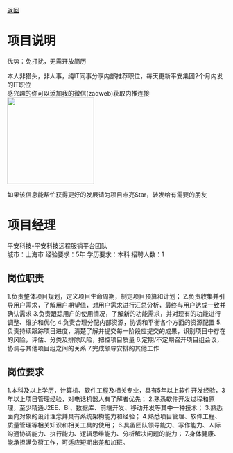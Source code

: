 [返回](../)

# 项目说明

优势：免打扰，无需开放简历

本人非猎头，非人事，纯IT同事分享内部推荐职位，每天更新平安集团2个月内发的IT职位  
感兴趣的你可以添加我的微信(zaqweb)获取内推连接  
<img src="https://github.com/zaqweb/PA-IT-JOBS/blob/master/WechatICode.jpeg"  height="200" width="200">

如果该信息能帮忙获得更好的发展请为项目点亮Star，转发给有需要的朋友

# 项目经理
平安科技-平安科技远程服销平台团队  
城市：上海市 经验要求：5年 学历要求：本科  招聘人数：1

## 岗位职责
1.负责整体项目规划，定义项目生命周期，制定项目预算和计划；
2.负责收集并引导用户需求，了解用户期望值，对用户需求进行汇总分析，最终与用户达成一致并确认需求
3.负责跟踪用户的使用情况，了解新的功能需求，并对现有的功能进行调整、维护和优化
4.负责合理分配内部资源，协调和平衡各个方面的资源配置
5.负责持续跟踪项目进度，清楚了解并提交每一阶段应提交的成果，识别项目中存在的风险，评估、分类及排除风险，把控项目质量
6.定期/不定期召开项目组会议，协调与其他项目组之间的关系
7.完成领导安排的其他工作

## 岗位要求
1.本科及以上学历，计算机、软件工程及相关专业，具有5年以上软件开发经验，3年以上项目管理经验，对电话机器人有了解者优先；
2.熟悉软件开发过程和原理，至少精通J2EE、BI、数据库、前端开发、移动开发等其中一种技术；
3.熟悉面向对象的设计理念并具有系统架构能力和经验；
4.熟悉项目管理、软件工程、质量管理等相关知识和相关工具的使用；
6.具备团队领导能力、写作能力、人际沟通协调能力、执行能力、逻辑思维能力、分析解决问题的能力；
7.身体健康、能承担满负荷工作，可适应短期出差和加班。




